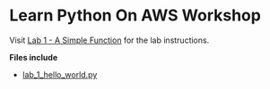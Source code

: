 # Learn Python On AWS Workshop

Visit [Lab 1 - A Simple Function](https://learn-to-code.workshop.aws/functions/lab_1/) for the lab instructions.

**Files include**

* [lab_1_hello_world.py](lab_1_hello_world.py)
